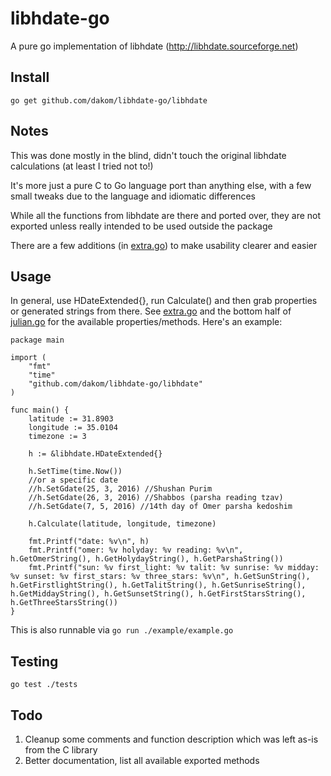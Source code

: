 # libhdate-go

A pure go implementation of libhdate (http://libhdate.sourceforge.net)

## Install

`go get github.com/dakom/libhdate-go/libhdate`

## Notes

This was done mostly in the blind, didn't touch the original libhdate calculations (at least I tried not to!)

It's more just a pure C to Go language port than anything else, with a few small tweaks due to the language and idiomatic differences

While all the functions from libhdate are there and ported over, they are not exported unless really intended to be used outside the package

There are a few additions (in [extra.go](libhdate/extra.go)) to make usability clearer and easier

## Usage

In general, use HDateExtended{}, run Calculate() and then grab properties or generated strings from there. See [extra.go](libhdate/extra.go) and the bottom half of [julian.go](libhdate/julian.go) for the available properties/methods. Here's an example:

```
package main

import (
	"fmt"
	"time"
	"github.com/dakom/libhdate-go/libhdate"
)

func main() {
	latitude := 31.8903
	longitude := 35.0104
	timezone := 3

	h := &libhdate.HDateExtended{}

	h.SetTime(time.Now())
	//or a specific date
	//h.SetGdate(25, 3, 2016) //Shushan Purim
	//h.SetGdate(26, 3, 2016) //Shabbos (parsha reading tzav)
	//h.SetGdate(7, 5, 2016) //14th day of Omer parsha kedoshim

	h.Calculate(latitude, longitude, timezone)

	fmt.Printf("date: %v\n", h)
	fmt.Printf("omer: %v holyday: %v reading: %v\n", h.GetOmerString(), h.GetHolydayString(), h.GetParshaString())
	fmt.Printf("sun: %v first_light: %v talit: %v sunrise: %v midday: %v sunset: %v first_stars: %v three_stars: %v\n", h.GetSunString(), h.GetFirstlightString(), h.GetTalitString(), h.GetSunriseString(), h.GetMiddayString(), h.GetSunsetString(), h.GetFirstStarsString(), h.GetThreeStarsString())
}
```

This is also runnable via `go run ./example/example.go`

## Testing

`go test ./tests`

## Todo

1. Cleanup some comments and function description which was left as-is from the C library
2. Better documentation, list all available exported methods
